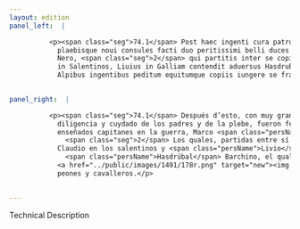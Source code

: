 ```yaml
---
layout: edition
panel_left:  |

          <p><span class="seg">74.1</span> Post haec ingenti cura patrum
            plaebisque noui consules facti duo peritissimi belli duces Marcus Liuius et Claudius
            Nero, <span class="seg">2</span> qui partitis inter se copiis in prouincias proficiscuntur. Claudius
            in Salentinos, Liuius in Galliam contendit aduersus Hasdrubalem Barchinum, qui superatis
            Alpibus ingentibus peditum equitumque copiis iungere se fratri properabat.</p>
        

panel_right:  |

          <p><span class="seg">74.1</span> Después d’esto, con muy grand
            diligencia y cuydado de los padres y de la plebe, fueron fechos dos nuevos cónsules muy
            enseñados capitanes en la guerra, Marco <span class="persName">Livio</span> y Claudio Nero.
              <span class="seg">2</span> Los quales, partidas entre sí las compañas, fueron a sus provincias:
            Claudio en los salentinos y <span class="persName">Livio</span> en Galia, contra
              <span class="persName">Hasdrúbal</span> Barchino, el qual, ya passados los Alpes, dava priessa
            <a href="../public/images/1491/178r.png" target="new"><img src="../public/images/1491/1491.jpg"/></a>[178r,a] de se juntar con su hermano con muy crescidas compañas de
            peones y cavalleros.</p>
        

---
```


Technical Description 